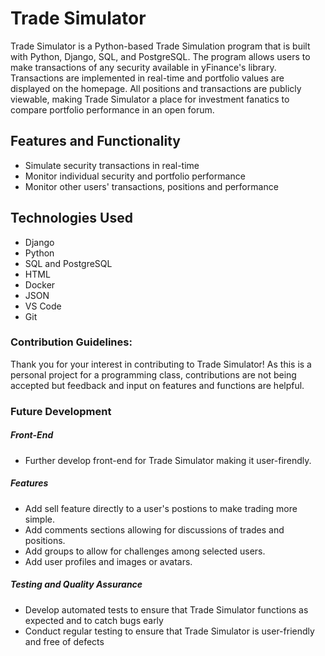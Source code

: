 # Trade Simulator
Trade Simulator is a Python-based Trade Simulation program that is built with Python, Django, SQL, and PostgreSQL. The program allows users to make transactions of any security available in yFinance's library. Transactions are implemented in real-time and portfolio values are displayed on the homepage. All positions and transactions are publicly viewable, making Trade Simulator a place for investment fanatics to compare portfolio performance in an open forum. 

## Features and Functionality
- Simulate security transactions in real-time
- Monitor individual security and portfolio performance
- Monitor other users' transactions, positions and performance

## Technologies Used
- Django
- Python
- SQL and PostgreSQL
- HTML
- Docker
- JSON
- VS Code
- Git

### Contribution Guidelines: 
Thank you for your interest in contributing to Trade Simulator! As this is a personal project for a programming class, contributions are not being accepted but feedback and input on features and functions are helpful. 

### Future Development
##### Front-End 
- Further develop front-end for Trade Simulator making it user-firendly. 
##### Features
- Add sell feature directly to a user's postions to make trading more simple. 
- Add comments sections allowing for discussions of trades and positions.
- Add groups to allow for challenges among selected users. 
- Add user profiles and images or avatars. 
##### Testing and Quality Assurance
- Develop automated tests to ensure that Trade Simulator functions as expected and to catch bugs early
- Conduct regular testing to ensure that Trade Simulator is user-friendly and free of defects
